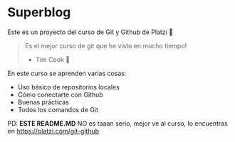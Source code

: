 # Superblog

Este es un proyecto del curso de Git y Github de Platzi 💚

> Es el mejor curso de git que he visto en mucho tiempo!
>- Tim Cook 🍎

En este curso se aprenden varias cosas:
- Uso básico de repositorios locales 
- Cómo conectarte con Github
- Buenas prácticas 
- Todos los comandos de Git

PD: **ESTE README.MD** NO es taaan serio, mejor ve al curso, lo encuentras en https://platzi.com/git-github